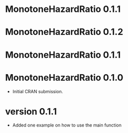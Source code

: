 # MonotoneHazardRatio 0.1.1

# MonotoneHazardRatio 0.1.2

# MonotoneHazardRatio 0.1.1

# MonotoneHazardRatio 0.1.0

* Initial CRAN submission.

# version 0.1.1

* Added one example on how to use the main function

